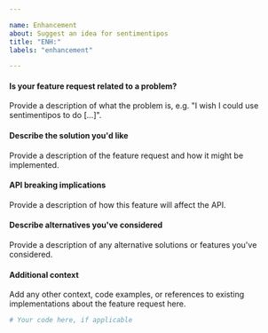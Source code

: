 ```yaml
---

name: Enhancement
about: Suggest an idea for sentimentipos
title: "ENH:"
labels: "enhancement"

---
```


#### Is your feature request related to a problem?

Provide a description of what the problem is, e.g. "I wish I could use
sentimentipos to do [...]".

#### Describe the solution you'd like

Provide a description of the feature request and how it might be implemented.

#### API breaking implications

Provide a description of how this feature will affect the API.

#### Describe alternatives you've considered

Provide a description of any alternative solutions or features you've considered.

#### Additional context

Add any other context, code examples, or references to existing implementations about
the feature request here.

```python
# Your code here, if applicable
```
